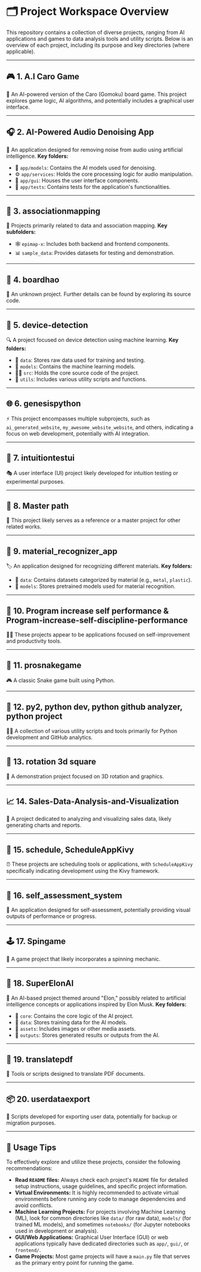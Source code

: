 # 🗂️ Project Workspace Overview

This repository contains a collection of diverse projects, ranging from AI applications and games to data analysis tools and utility scripts. Below is an overview of each project, including its purpose and key directories (where applicable).

---

## 🎮 **1. A.I Caro Game**
🤖 An AI-powered version of the Caro (Gomoku) board game. This project explores game logic, AI algorithms, and potentially includes a graphical user interface.

---

## 🎧 **2. AI-Powered Audio Denoising App**
🎵 An application designed for removing noise from audio using artificial intelligence.
**Key folders:**
* 🧠 `app/models`: Contains the AI models used for denoising.
* ⚙️ `app/services`: Holds the core processing logic for audio manipulation.
* 🎨 `app/gui`: Houses the user interface components.
* 🧪 `app/tests`: Contains tests for the application's functionalities.

---

## 🧬 **3. associationmapping**
🧪 Projects primarily related to data and association mapping.
**Key subfolders:**
* 🕸️ `epimap-x`: Includes both backend and frontend components.
* 📊 `sample_data`: Provides datasets for testing and demonstration.

---

## 🧰 **4. boardhao**
🧭 An unknown project. Further details can be found by exploring its source code.

---

## 📡 **5. device-detection**
🔍 A project focused on device detection using machine learning.
**Key folders:**
* 📂 `data`: Stores raw data used for training and testing.
* 🤖 `models`: Contains the machine learning models.
* 🧑‍💻 `src`: Holds the core source code of the project.
* 🧰 `utils`: Includes various utility scripts and functions.

---

## 🌐 **6. genesispython**
⚡ This project encompasses multiple subprojects, such as `ai_generated_website`, `my_awesome_website_website`, and others, indicating a focus on web development, potentially with AI integration.

---

## 🎨 **7. intuitiontestui**
🎭 A user interface (UI) project likely developed for intuition testing or experimental purposes.

---

## 🧭 **8. Master path**
📝 This project likely serves as a reference or a master project for other related works.

---

## 🧱 **9. material_recognizer_app**
🏷️ An application designed for recognizing different materials.
**Key folders:**
* 🧪 `data`: Contains datasets categorized by material (e.g., `metal`, `plastic`).
* 🧠 `models`: Stores pretrained models used for material recognition.

---

## 🎯 **10. Program increase self performance & Program-increase-self-discipline-performance**
🏃‍♂️ These projects appear to be applications focused on self-improvement and productivity tools.

---

## 🐍 **11. prosnakegame**
🎮 A classic Snake game built using Python.

---

## 🧰 **12. py2, python dev, python github analyzer, python project**
🧑‍💻 A collection of various utility scripts and tools primarily for Python development and GitHub analytics.

---

## 🧊 **13. rotation 3d square**
📐 A demonstration project focused on 3D rotation and graphics.

---

## 📈 **14. Sales-Data-Analysis-and-Visualization**
💸 A project dedicated to analyzing and visualizing sales data, likely generating charts and reports.

---

## 📅 **15. schedule, ScheduleAppKivy**
⏰ These projects are scheduling tools or applications, with `ScheduleAppKivy` specifically indicating development using the Kivy framework.

---

## 🧠 **16. self_assessment_system**
📝 An application designed for self-assessment, potentially providing visual outputs of performance or progress.

---

## 🕹️ **17. Spingame**
🎲 A game project that likely incorporates a spinning mechanic.

---

## 🚀 **18. SuperElonAI**
🤖 An AI-based project themed around "Elon," possibly related to artificial intelligence concepts or applications inspired by Elon Musk.
**Key folders:**
* 🧠 `core`: Contains the core logic of the AI project.
* 📂 `data`: Stores training data for the AI models.
* 🎨 `assets`: Includes images or other media assets.
* 🧮 `outputs`: Stores generated results or outputs from the AI.

---

## 📄 **19. translatepdf**
🧾 Tools or scripts designed to translate PDF documents.

---

## 📦 **20. userdataexport**
💾 Scripts developed for exporting user data, potentially for backup or migration purposes.

---

## 🧭 **Usage Tips**

To effectively explore and utilize these projects, consider the following recommendations:

* **Read `README` files:** Always check each project's `README` file for detailed setup instructions, usage guidelines, and specific project information.
* **Virtual Environments:** It is highly recommended to activate virtual environments before running any code to manage dependencies and avoid conflicts.
* **Machine Learning Projects:** For projects involving Machine Learning (ML), look for common directories like `data/` (for raw data), `models/` (for trained ML models), and sometimes `notebooks/` (for Jupyter notebooks used in development or analysis).
* **GUI/Web Applications:** Graphical User Interface (GUI) or web applications typically have dedicated directories such as `app/`, `gui/`, or `frontend/`.
* **Game Projects:** Most game projects will have a `main.py` file that serves as the primary entry point for running the game.
